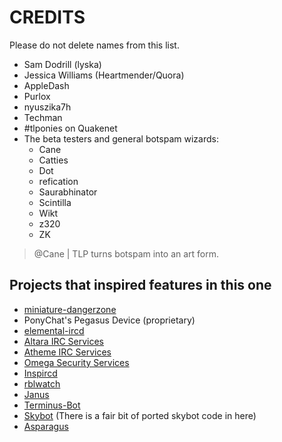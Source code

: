 # CREDITS

Please do not delete names from this list.

 - Sam Dodrill (lyska)
 - Jessica Williams (Heartmender/Quora)
 - AppleDash
 - Purlox
 - nyuszika7h
 - Techman
 - \#tlponies on Quakenet
  - The beta testers and general botspam wizards:
    - Cane
    - Catties
    - Dot
    - refication
    - Saurabhinator
    - Scintilla
    - Wikt
    - z320
    - ZK

> @Cane | TLP turns botspam into an art form.

## Projects that inspired features in this one

 - [miniature-dangerzone](https://github.com/AlphaChat/miniature-dangerzone)
 - PonyChat's Pegasus Device (proprietary)
 - [elemental-ircd](https://github.com/PonyChat/elemental-ircd)
 - [Altara IRC Services](https://github.com/jhfi/altara)
 - [Atheme IRC Services](http://atheme.org)
 - [Omega Security Services](https://github.com/omegaservices/omega-services)
 - [Inspircd](http://github.com/inspircd/inspircd)
 - [rblwatch](https://github.com/polera/rblwatch)
 - [Janus](https://github.com/Trixarian/janus)
 - [Terminus-Bot](https://github.com/Terminus-Project/Terminus-Bot)
 - [Skybot](https://github.com/rmmh/skybot)
   (There is a fair bit of ported skybot code in here)
 - [Asparagus](http://github.com/lyska/asparagus)

